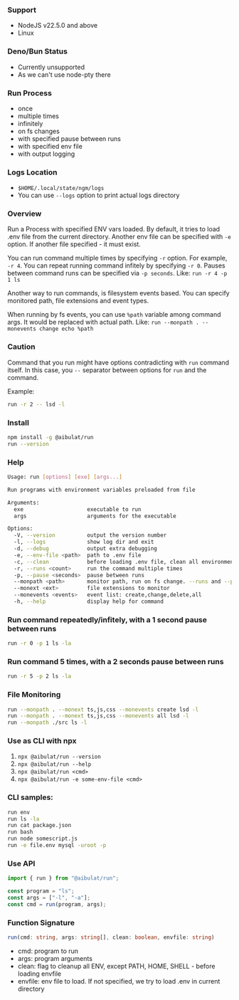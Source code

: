 ### Support

- NodeJS v22.5.0 and above
- Linux

### Deno/Bun Status

- Currently unsupported
- As we can't use node-pty there

### Run Process

- once
- multiple times
- infinitely
- on fs changes
- with specified pause between runs
- with specified env file
- with output logging

### Logs Location

- `$HOME/.local/state/ngm/logs`
- You can use `--logs` option to print actual logs directory

### Overview

Run a Process with specified ENV vars loaded.
By default, it tries to load .env file from the current directory.
Another env file can be specified with `-e` option.
If another file specified - it must exist.

You can run command multiple times by specifying `-r` option. For example,
`-r 4`. You can repeat running command infitely by specifying `-r 0`.
Pauses between command runs can be specified via `-p seconds`. Like: `run -r 4 -p 1 ls`

Another way to run commands, is filesystem events based. You can specify monitored path, file extensions
and event types.

When running by fs events, you can use `%path` variable among command args. It would be replaced with actual path.
Like: `run --monpath . --monevents change echo %path`

### Caution

Command that you run might have options contradicting with `run` command itself.
In this case, you `--` separator between options for `run` and the command.

Example:

```bash
run -r 2 -- lsd -l
```

### Install

```bash
npm install -g @aibulat/run
run --version
```

### Help

```bash
Usage: run [options] [exe] [args...]

Run programs with environment variables preloaded from file

Arguments:
  exe                    executable to run
  args                   arguments for the executable

Options:
  -V, --version          output the version number
  -l, --logs             show log dir and exit
  -d, --debug            output extra debugging
  -e, --env-file <path>  path to .env file
  -c, --clean            before loading .env file, clean all environment variables except PATH, HOME, SHELL
  -r, --runs <count>     run the command multiple times
  -p, --pause <seconds>  pause between runs
  --monpath <path>       monitor path, run on fs change. --runs and --pause are ignored
  --monext <ext>         file extensions to monitor
  --monevents <events>   event list: create,change,delete,all
  -h, --help             display help for command
```

### Run command repeatedly/infitely, with a 1 second pause between runs

```bash
run -r 0 -p 1 ls -la
```

### Run command 5 times, with a 2 seconds pause between runs

```bash
run -r 5 -p 2 ls -la
```

### File Monitoring

```bash
run --monpath . --monext ts,js,css --monevents create lsd -l
run --monpath . --monext ts,js,css --monevents all lsd -l
run --monpath ./src ls -l
```

### Use as CLI with npx

1. `npx @aibulat/run --version`
1. `npx @aibulat/run --help`
1. `npx @aibulat/run <cmd>`
1. `npx @aibulat/run -e some-env-file <cmd>`

### CLI samples:

```sh
run env
run ls -la
run cat package.json
run bash
run node somescript.js
run -e file.env mysql -uroot -p
```

### Use API

```typescript
import { run } from "@aibulat/run";

const program = "ls";
const args = ["-l", "-a"];
const cmd = run(program, args);
```

### Function Signature

```typescript
run(cmd: string, args: string[], clean: boolean, envfile: string)
```

- cmd: program to run
- args: program arguments
- clean: flag to cleanup all ENV, except PATH, HOME, SHELL - before loading envfile
- envfile: env file to load. If not specified, we try to load .env in current directory
